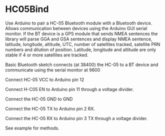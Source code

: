 # HC05Bind
Use Arduino to pair a HC-05 Bluetooth module with a Bluetooth device. Allows communication between devices using the Arduino GUI serial monitor. If the BT device is a GPS module that sends NMEA sentences the library will parse GGA and GSA sentences and display NMEA sentence, latitude, longitude, altitude, UTC, number of satellites tracked, satellite PRN numbers and dilution of position. Latitude, longitude and altitude are only stable if 4 or more satellites are tracked.

Basic Bluetooth sketch connects (at 38400) the HC-05 to a BT device
and communicate using the serial monitor at 9600

Connect HC-05 VCC to Arduino pin 12

Connect H-C05 EN to Arduino pin 11 through a voltage divider.

Connect the HC-05 GND to GND

Connect the HC-05 TX to Arduino pin 2 RX.

Connect the HC-05 RX to Arduino pin 3 TX through a voltage divider.

See example for methods.
